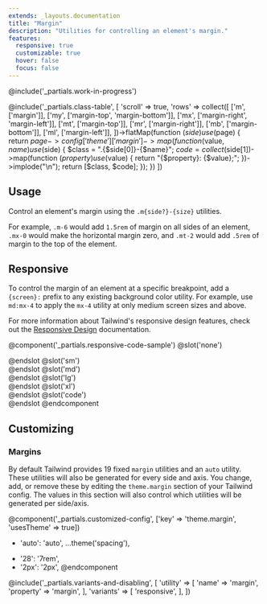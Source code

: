 ```yaml
---
extends: _layouts.documentation
title: "Margin"
description: "Utilities for controlling an element's margin."
features:
  responsive: true
  customizable: true
  hover: false
  focus: false
---
```


@include('_partials.work-in-progress')

@include('_partials.class-table', [
  'scroll' => true,
  'rows' => collect([
    ['m', ['margin']],
    ['my', ['margin-top', 'margin-bottom']],
    ['mx', ['margin-right', 'margin-left']],
    ['mt', ['margin-top']],
    ['mr', ['margin-right']],
    ['mb', ['margin-bottom']],
    ['ml', ['margin-left']],
  ])->flatMap(function ($side) use ($page) {
    return $page->config['theme']['margin']->map(function ($value, $name) use ($side) {
      $class = ".{$side[0]}-{$name}";
      $code = collect($side[1])->map(function ($property) use ($value) {
        return "{$property}: {$value};";
      })->implode("\n");
      return [$class, $code];
    });
  })
])

## Usage

Control an element's margin using the `.m{side?}-{size}` utilities.

For example, `.m-6` would add `1.5rem` of margin on all sides of an element, `.mx-0` would make the horizontal margin zero, and `.mt-2` would add `.5rem` of margin to the top of the element.

## Responsive

To control the margin of an element at a specific breakpoint, add a `{screen}:` prefix to any existing background color utility. For example, use `md:mx-4` to apply the `mx-4` utility at only medium screen sizes and above.

For more information about Tailwind's responsive design features, check out the [Responsive Design](/docs/responsive-design) documentation.

@component('_partials.responsive-code-sample')
@slot('none')
<div class="bg-orange-400 flex">
  <div class="bg-gray-200 flex-1"></div>
  <div class="bg-gray-600 w-12 h-12 m-0"></div>
  <div class="bg-gray-200 flex-1"></div>
</div>
@endslot
@slot('sm')
<div class="bg-orange-400 flex">
  <div class="bg-gray-200 flex-1"></div>
  <div class="bg-gray-600 w-12 h-12 ml-4"></div>
  <div class="bg-gray-200 flex-1"></div>
</div>
@endslot
@slot('md')
<div class="bg-orange-400 flex">
  <div class="bg-gray-200 flex-1"></div>
  <div class="bg-gray-600 w-12 h-12 ml-4 mr-4"></div>
  <div class="bg-gray-200 flex-1"></div>
</div>
@endslot
@slot('lg')
<div class="bg-orange-400 flex">
  <div class="bg-gray-200 flex-1"></div>
  <div class="bg-gray-600 w-12 h-12 ml-4 mr-4 mt-4"></div>
  <div class="bg-gray-200 flex-1"></div>
</div>
@endslot
@slot('xl')
<div class="bg-orange-400 flex">
  <div class="bg-gray-200 flex-1"></div>
  <div class="bg-gray-600 w-12 h-12 ml-4 mr-4 mt-4 mb-4"></div>
  <div class="bg-gray-200 flex-1"></div>
</div>
@endslot
@slot('code')
<div class="bg-orange-400 flex">
  <!-- ... -->
  <div class="none:m-0 sm:ml-4 md:mr-4 lg:mt-4 xl:mb-4 ..."></div>
  <!-- ... -->
</div>
@endslot
@endcomponent

## Customizing

### Margins

By default Tailwind provides 19 fixed `margin` utilities and an `auto` utility. These utilities will also be generated for every side and axis. You change, add, or remove these by editing the `theme.margin` section of your Tailwind config. The values in this section will also control which utilities will be generated per side/axis.

@component('_partials.customized-config', ['key' => 'theme.margin', 'usesTheme' => true])
- 'auto': 'auto',
  ...theme('spacing'),
+ '28': '7rem',
+ '2px': '2px',
@endcomponent

@include('_partials.variants-and-disabling', [
    'utility' => [
        'name' => 'margin',
        'property' => 'margin',
    ],
    'variants' => [
        'responsive',
    ],
])

